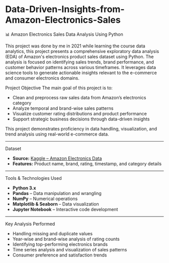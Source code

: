 # Data-Driven-Insights-from-Amazon-Electronics-Sales

📊 Amazon Electronics Sales Data Analysis Using Python

This project was done by me in 2021 while learning the course data analytics, this project presents a comprehensive exploratory data analysis (EDA) of Amazon's electronics product sales dataset using Python. The analysis is focused on identifying sales trends, brand performance, and customer behavior patterns across various timeframes. It leverages data science tools to generate actionable insights relevant to the e-commerce and consumer electronics domains.


 Project Objective
The main goal of this project is to:
- Clean and preprocess raw sales data from Amazon’s electronics category
- Analyze temporal and brand-wise sales patterns
- Visualize customer rating distributions and product performance
- Support strategic business decisions through data-driven insights

This project demonstrates proficiency in data handling, visualization, and trend analysis using real-world e-commerce data.

---

 Dataset

- **Source:** [Kaggle – Amazon Electronics Data](https://www.kaggle.com/datasets/edusanketdk/electronics)
- **Features:** Product name, brand, rating, timestamp, and category details

---

 Tools & Technologies Used

- **Python 3.x**
- **Pandas** – Data manipulation and wrangling
- **NumPy** – Numerical operations
- **Matplotlib & Seaborn** – Data visualization
- **Jupyter Notebook** – Interactive code development

---

 Key Analysis Performed

- Handling missing and duplicate values
- Year-wise and brand-wise analysis of rating counts
- Identifying top-performing electronics brands
- Time series analysis and visualization of sales patterns
- Consumer preference and satisfaction trends

